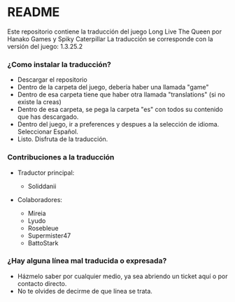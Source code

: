 # README #

Este repositorio contiene la traducción del juego Long Live The Queen por Hanako Games y Spiky Caterpillar
La traducción se corresponde con la versión del juego: 1.3.25.2


### ¿Como instalar la traducción? ###

* Descargar el repositorio
* Dentro de la carpeta del juego, debería haber una llamada "game"
* Dentro de esa carpeta tiene que haber otra llamada "translations" (si no existe la creas)
* Dentro de esa carpeta, se pega la carpeta "es" con todos su contenido que has descargado.
* Dentro del juego, ir a preferences y despues a la selección de idioma. Seleccionar Español.
* Listo. Disfruta de la traducción.

### Contribuciones a la traducción ###

* Traductor principal: 
  * Soliddanii

* Colaboradores: 
  * Mireia
  * Lyudo
  * Rosebleue
  * Supermister47
  * BattoStark

### ¿Hay alguna línea mal traducida o expresada? ###

* Házmelo saber por cualquier medio, ya sea abriendo un ticket aquí o por contacto directo.
* No te olvides de decirme de que línea se trata.